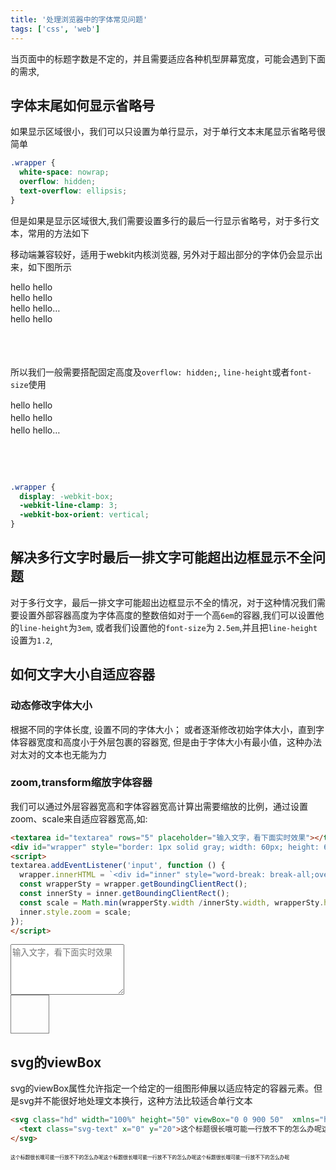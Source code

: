 ```yaml
---
title: '处理浏览器中的字体常见问题'
tags: ['css', 'web']
---
```


当页面中的标题字数是不定的，并且需要适应各种机型屏幕宽度，可能会遇到下面的需求, 

## 字体末尾如何显示省略号

如果显示区域很小，我们可以只设置为单行显示，对于单行文本末尾显示省略号很简单

```css
.wrapper {
  white-space: nowrap;
  overflow: hidden;
  text-overflow: ellipsis;
}
```

但是如果是显示区域很大,我们需要设置多行的最后一行显示省略号，对于多行文本，常用的方法如下


移动端兼容较好，适用于webkit内核浏览器, 另外对于超出部分的字体仍会显示出来，如下图所示

<div style="width: 100px; height:120px;">
  <div style="width: 100px; height:60px; display: -webkit-box;-webkit-line-clamp: 3;-webkit-box-orient: vertical; ">
    hello
    hello
    hello
    hello
    hello
    hello
    hello
    hello
  </div>
</div>

所以我们一般需要搭配固定高度及`overflow: hidden;`, `line-height`或者`font-size`使用

<div style="width: 100px; height:120px;">
  <div style="width: 100px; height:60px; line-height: 20px; overflow: hidden; display: -webkit-box;-webkit-line-clamp: 3;-webkit-box-orient: vertical; ">
    hello
    hello
    hello
    hello
    hello
    hello
    hello
    hello
  </div>
</div>


```css
.wrapper {
  display: -webkit-box;
  -webkit-line-clamp: 3;
  -webkit-box-orient: vertical; 
}
```


## 解决多行文字时最后一排文字可能超出边框显示不全问题

对于多行文字，最后一排文字可能超出边框显示不全的情况，对于这种情况我们需要设置外部容器高度为字体高度的整数倍如对于一个高`6em`的容器,我们可以设置他的`line-height`为`3em`, 或者我们设置他的`font-size`为 `2.5em`,并且把`line-height`设置为`1.2`,

## 如何文字大小自适应容器

### 动态修改字体大小

根据不同的字体长度, 设置不同的字体大小； 或者逐渐修改初始字体大小，直到字体容器宽度和高度小于外层包裹的容器宽, 但是由于字体大小有最小值，这种办法对太对的文本也无能为力

### zoom,transform缩放字体容器

我们可以通过外层容器宽高和字体容器宽高计算出需要缩放的比例，通过设置zoom、scale来自适应容器宽高,如:

```html
<textarea id="textarea" rows="5" placeholder="输入文字，看下面实时效果"></textarea>
<div id="wrapper" style="border: 1px solid gray; width: 60px; height: 60px;"></div>
<script>
textarea.addEventListener('input', function () {
  wrapper.innerHTML = `<div id="inner" style="word-break: break-all;overflow-wrap: break-word;">${this.value}</div>`;
  const wrapperSty = wrapper.getBoundingClientRect();
  const innerSty = inner.getBoundingClientRect();
  const scale = Math.min(wrapperSty.width /innerSty.width, wrapperSty.height /innerSty.height, 1)
  inner.style.zoom = scale;
});
</script>
```

<textarea id="textarea" rows="5" placeholder="输入文字，看下面实时效果"></textarea>
<div id="wrapper" style="border: 1px solid gray; width: 60px; height: 60px;"></div>
<script>
textarea.addEventListener('input', function () {
  wrapper.innerHTML = `<div id="inner" style="word-break: break-all;overflow-wrap: break-word;">${this.value}</div>`;
  const wrapperSty = wrapper.getBoundingClientRect();
  const innerSty = inner.getBoundingClientRect();
  const scale = Math.min(wrapperSty.width /innerSty.width, wrapperSty.height /innerSty.height, 1)
  inner.style.zoom = scale;
});
</script>


## svg的viewBox

svg的viewBox属性允许指定一个给定的一组图形伸展以适应特定的容器元素。但是svg并不能很好地处理文本换行，这种方法比较适合单行文本

```html
<svg class="hd" width="100%" height="50" viewBox="0 0 900 50"  xmlns="http://www.w3.org/2000/svg" xmlns:xlink="http://www.w3.org/1999/xlink">
  <text class="svg-text" x="0" y="20">这个标题很长哦可能一行放不下的怎么办呢这个标题很长哦可能一行放不下的怎么办呢这个标题很长哦可能一行放不下的怎么办呢</text>
</svg>
```

<svg style="width: 100%;" class="hd" width="100%" height="50" viewBox="0 0 900 50"  xmlns="http://www.w3.org/2000/svg" xmlns:xlink="http://www.w3.org/1999/xlink">
    <text class="svg-text" x="0" y="20">这个标题很长哦可能一行放不下的怎么办呢这个标题很长哦可能一行放不下的怎么办呢这个标题很长哦可能一行放不下的怎么办呢</text>
</svg>
